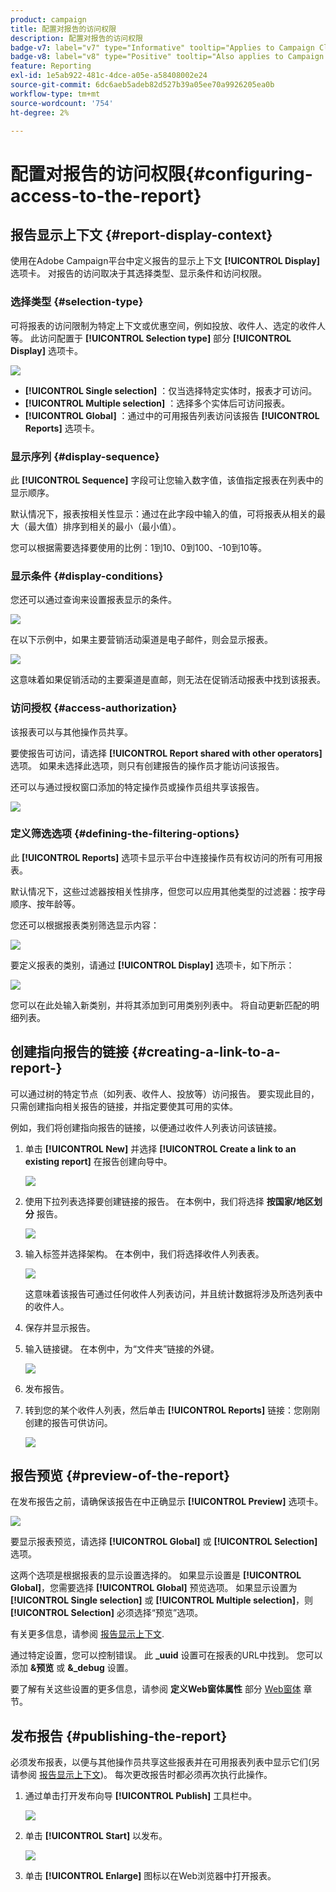 ```yaml
---
product: campaign
title: 配置对报告的访问权限
description: 配置对报告的访问权限
badge-v7: label="v7" type="Informative" tooltip="Applies to Campaign Classic v7"
badge-v8: label="v8" type="Positive" tooltip="Also applies to Campaign v8"
feature: Reporting
exl-id: 1e5ab922-481c-4dce-a05e-a58408002e24
source-git-commit: 6dc6aeb5adeb82d527b39a05ee70a9926205ea0b
workflow-type: tm+mt
source-wordcount: '754'
ht-degree: 2%

---
```


# 配置对报告的访问权限{#configuring-access-to-the-report}



## 报告显示上下文 {#report-display-context}

使用在Adobe Campaign平台中定义报告的显示上下文 **[!UICONTROL Display]** 选项卡。 对报告的访问取决于其选择类型、显示条件和访问权限。

### 选择类型 {#selection-type}

可将报表的访问限制为特定上下文或优惠空间，例如投放、收件人、选定的收件人等。 此访问配置于 **[!UICONTROL Selection type]** 部分 **[!UICONTROL Display]** 选项卡。

![](assets/s_ncs_advuser_report_visibility_4.png)

* **[!UICONTROL Single selection]** ：仅当选择特定实体时，报表才可访问。
* **[!UICONTROL Multiple selection]** ：选择多个实体后可访问报表。
* **[!UICONTROL Global]** ：通过中的可用报告列表访问该报告 **[!UICONTROL Reports]** 选项卡。

### 显示序列  {#display-sequence}

此 **[!UICONTROL Sequence]** 字段可让您输入数字值，该值指定报表在列表中的显示顺序。

默认情况下，报表按相关性显示：通过在此字段中输入的值，可将报表从相关的最大（最大值）排序到相关的最小（最小值）。

您可以根据需要选择要使用的比例：1到10、0到100、-10到10等。

### 显示条件 {#display-conditions}

您还可以通过查询来设置报表显示的条件。

![](assets/s_ncs_advuser_report_visibility_5.png)

在以下示例中，如果主要营销活动渠道是电子邮件，则会显示报表。

![](assets/s_ncs_advuser_report_visibility_6.png)

这意味着如果促销活动的主要渠道是直邮，则无法在促销活动报表中找到该报表。

### 访问授权 {#access-authorization}

该报表可以与其他操作员共享。

要使报告可访问，请选择 **[!UICONTROL Report shared with other operators]** 选项。 如果未选择此选项，则只有创建报告的操作员才能访问该报告。

还可以与通过授权窗口添加的特定操作员或操作员组共享该报告。

![](assets/s_ncs_advuser_report_visibility_8.png)

### 定义筛选选项 {#defining-the-filtering-options}

此 **[!UICONTROL Reports]** 选项卡显示平台中连接操作员有权访问的所有可用报表。

默认情况下，这些过滤器按相关性排序，但您可以应用其他类型的过滤器：按字母顺序、按年龄等。

您还可以根据报表类别筛选显示内容：

![](assets/report_ovv_select_type.png)

要定义报表的类别，请通过 **[!UICONTROL Display]** 选项卡，如下所示：

![](assets/report_select_category.png)

您可以在此处输入新类别，并将其添加到可用类别列表中。 将自动更新匹配的明细列表。

## 创建指向报告的链接 {#creating-a-link-to-a-report-}

可以通过树的特定节点（如列表、收件人、投放等）访问报告。 要实现此目的，只需创建指向相关报告的链接，并指定要使其可用的实体。

例如，我们将创建指向报告的链接，以便通过收件人列表访问该链接。

1. 单击 **[!UICONTROL New]** 并选择 **[!UICONTROL Create a link to an existing report]** 在报告创建向导中。

   ![](assets/s_ncs_advuser_report_wizard_link_01.png)

1. 使用下拉列表选择要创建链接的报告。 在本例中，我们将选择 **按国家/地区划分** 报告。

   ![](assets/s_ncs_advuser_report_wizard_link_02.png)

1. 输入标签并选择架构。 在本例中，我们将选择收件人列表表。

   ![](assets/s_ncs_advuser_report_wizard_link_03.png)

   这意味着该报告可通过任何收件人列表访问，并且统计数据将涉及所选列表中的收件人。

1. 保存并显示报告。
1. 输入链接键。 在本例中，为“文件夹”链接的外键。

   ![](assets/s_ncs_advuser_report_wizard_link_04.png)

1. 发布报告。
1. 转到您的某个收件人列表，然后单击 **[!UICONTROL Reports]** 链接：您刚刚创建的报告可供访问。

   ![](assets/s_ncs_advuser_report_wizard_link_05.png)

## 报告预览 {#preview-of-the-report}

在发布报告之前，请确保该报告在中正确显示 **[!UICONTROL Preview]** 选项卡。

![](assets/s_ncs_advuser_report_preview_01.png)

要显示报表预览，请选择 **[!UICONTROL Global]** 或 **[!UICONTROL Selection]** 选项。

这两个选项是根据报表的显示设置选择的。 如果显示设置是 **[!UICONTROL Global]**，您需要选择 **[!UICONTROL Global]** 预览选项。 如果显示设置为 **[!UICONTROL Single selection]** 或 **[!UICONTROL Multiple selection]**，则 **[!UICONTROL Selection]** 必须选择“预览”选项。

有关更多信息，请参阅 [报告显示上下文](#report-display-context).

通过特定设置，您可以控制错误。 此 **_uuid** 设置可在报表的URL中找到。 您可以添加 **&amp;预览** 或 **&amp;_debug** 设置。

要了解有关这些设置的更多信息，请参阅 **定义Web窗体属性** 部分 [Web窗体](../../web/using/about-web-forms.md) 章节。

## 发布报告 {#publishing-the-report}

必须发布报表，以便与其他操作员共享这些报表并在可用报表列表中显示它们(另请参阅 [报告显示上下文](#report-display-context))。 每次更改报告时都必须再次执行此操作。

1. 通过单击打开发布向导 **[!UICONTROL Publish]** 工具栏中。

   ![](assets/s_ncs_advuser_report_publish_01.png)

1. 单击 **[!UICONTROL Start]** 以发布。

   ![](assets/s_ncs_advuser_report_publish_02.png)

1. 单击 **[!UICONTROL Enlarge]** 图标以在Web浏览器中打开报表。
